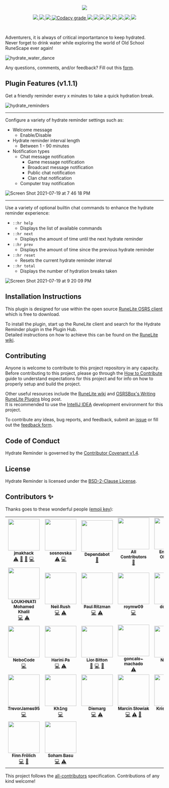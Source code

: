 <p align="center">
    <img src="https://i.imgur.com/bztOLOO.png" />
</p>

<p align="center">
    <a href="https://runelite.net/plugin-hub/show/hydrate-reminder" alt="Plugin Rank">
        <img src="https://img.shields.io/endpoint?style=for-the-badge&url=https%3A%2F%2Fi.pluginhub.info%2Fshields%2Frank%2Fplugin%2Fhydrate-reminder" />
    </a>
    <a href="https://runelite.net/plugin-hub/show/hydrate-reminder" alt="Total Installs">
        <img src="https://img.shields.io/endpoint?style=for-the-badge&url=https%3A%2F%2Fi.pluginhub.info%2Fshields%2Finstalls%2Fplugin%2Fhydrate-reminder" />
    </a>
    <a href="https://github.com/jmakhack/hydrate-reminder/actions?query=workflow%3A%22Java+CI+with+Gradle%22" alt="Build Status">
        <img src="https://img.shields.io/github/workflow/status/jmakhack/hydrate-reminder/Java%20CI%20with%20Gradle?style=for-the-badge" />
    </a>
    <a href="https://www.codacy.com/gh/jmakhack/hydrate-reminder/dashboard" alt="Code Quality">
        <img alt="Codacy grade" src="https://img.shields.io/codacy/grade/acefd6d303a24a76b1aac55026a51398?style=for-the-badge">
    </a>
    <a href="#" alt="Repo Size">
        <img src="https://img.shields.io/github/repo-size/jmakhack/hydrate-reminder?style=for-the-badge" />
    </a>
    <a href="https://github.com/jmakhack/hydrate-reminder/issues" alt="Open Issues">
        <img src="https://img.shields.io/github/issues/jmakhack/hydrate-reminder?style=for-the-badge" />
    </a>
    <a href="https://github.com/jmakhack/hydrate-reminder/blob/master/LICENSE" alt="License">
        <img src="https://img.shields.io/github/license/jmakhack/hydrate-reminder?style=for-the-badge" />
    </a>
    <a href="https://github.com/jmakhack/hydrate-reminder/releases" alt="Version">
        <img src="https://img.shields.io/github/v/release/jmakhack/hydrate-reminder?style=for-the-badge" />
    </a>
    <a href="https://github.com/jmakhack/hydrate-reminder/releases" alt="Release Date">
        <img src="https://img.shields.io/github/release-date/jmakhack/hydrate-reminder?style=for-the-badge" />
    </a>
    <a href="#contributors-" alt="All Contributors">
        <img src="https://img.shields.io/github/all-contributors/jmakhack/hydrate-reminder?style=for-the-badge" />
    </a>
    <a href="https://github.com/jmakhack/hydrate-reminder/stargazers" alt="Stars">
        <img src="https://img.shields.io/github/stars/jmakhack/hydrate-reminder?color=orange&style=for-the-badge" />
    </a>
    <a href="https://youtu.be/3q5qD5Dv9_o" alt="Made With Love">
        <img src="https://img.shields.io/badge/Made%20With%20Love-(%E2%97%8F%E2%99%A1%E2%88%80%E2%99%A1))%E3%83%BE%E2%98%86*%E3%80%82-blueviolet?style=for-the-badge" />
    </a>
</p>

<br/>

Adventurers, it is always of critical importantance to keep hydrated.  
Never forget to drink water while exploring the world of Old School RuneScape ever again!

![hydrate_water_dance](https://user-images.githubusercontent.com/1442227/125190916-7ff58a00-e1f4-11eb-8566-1a10561c7fee.gif)

Any questions, comments, and/or feedback? Fill out this [form](https://forms.gle/aZrqFvTP8LWZ1toi9).

## Plugin Features (v1.1.1)

Get a friendly reminder every x minutes to take a quick hydration break.

![hydrate_reminders](https://user-images.githubusercontent.com/1442227/125190578-bfbb7200-e1f2-11eb-9691-0d72419e4626.png)

<hr/>

Configure a variety of hydrate reminder settings such as:

-   Welcome message
    -   Enable/Disable
-   Hydrate reminder interval length
    -   Between 1 - 90 minutes
-   Notification types
    -   Chat message notification
        -   Game message notification
        -   Broadcast message notification
        -   Public chat notification
        -   Clan chat notification
    -   Computer tray notification

![Screen Shot 2021-07-19 at 7 46 18 PM](https://user-images.githubusercontent.com/1442227/126261031-6f1938fd-97bb-47b8-a2d1-3e7bfb64d038.png)

<hr/>
            
Use a variety of optional builtin chat commands to enhance the hydrate reminder experience:
-   `::hr help`
    -   Displays the list of available commands
-   `::hr next`
    -   Displays the amount of time until the next hydrate reminder
-   `::hr prev`
    -   Displays the amount of time since the previous hydrate reminder
-   `::hr reset`
    -   Resets the current hydrate reminder interval
-   `::hr total`
    -   Displays the number of hydration breaks taken

![Screen Shot 2021-07-19 at 9 20 09 PM](https://user-images.githubusercontent.com/1442227/126261372-20d9954c-62a5-47a8-bf20-75d86e5349f2.png)

## Installation Instructions

This plugin is designed for use within the open source [RuneLite OSRS client](https://runelite.net/) which is free to download.

To install the plugin, start up the RuneLite client and search for the Hydrate Reminder plugin in the Plugin Hub.\
Detailed instructions on how to achieve this can be found on the [RuneLite wiki](https://github.com/runelite/runelite/wiki/Information-about-the-Plugin-Hub).

## Contributing

Anyone is welcome to contribute to this project repository in any capacity.  
Before contributing to this project, please go through the [How to Contribute](CONTRIBUTING.md) guide to understand expectations for this project and for info on how to properly setup and build the project.

Other useful resources include the [RuneLite wiki](https://github.com/runelite/runelite/wiki) and [OSRSBox's Writing RuneLite Plugins](https://www.osrsbox.com/blog/2018/08/10/writing-runelite-plugins-part-1-building/) blog post.  
It is recommended to use the [IntelliJ IDEA](https://www.jetbrains.com/idea/) development environment for this project.

To contribute any ideas, bug reports, and feedback, submit an [issue](https://github.com/jmakhack/hydrate-reminder/issues) or fill out the [feedback form](https://forms.gle/aZrqFvTP8LWZ1toi9).

## Code of Conduct

Hydrate Reminder is governed by the [Contributor Covenant v1.4](CODE_OF_CONDUCT.md).

## License

Hydrate Reminder is licensed under the [BSD-2-Clause License](LICENSE).

## Contributors ✨

Thanks goes to these wonderful people ([emoji key](https://allcontributors.org/docs/en/emoji-key)):

<!-- ALL-CONTRIBUTORS-LIST:START - Do not remove or modify this section -->
<!-- prettier-ignore-start -->
<!-- markdownlint-disable -->
<table>
  <tr>
    <td align="center"><a href="https://github.com/jmakhack"><img src="https://avatars.githubusercontent.com/u/1442227?v=4?s=100" width="100px;" alt=""/><br /><sub><b>jmakhack</b></sub></a><br /><a href="https://github.com/jmakhack/hydrate-reminder/commits?author=jmakhack" title="Tests">⚠️</a> <a href="#maintenance-jmakhack" title="Maintenance">🚧</a> <a href="https://github.com/jmakhack/hydrate-reminder/commits?author=jmakhack" title="Documentation">📖</a> <a href="https://github.com/jmakhack/hydrate-reminder/commits?author=jmakhack" title="Code">💻</a></td>
    <td align="center"><a href="https://github.com/sosnovska"><img src="https://avatars.githubusercontent.com/u/11365065?v=4?s=100" width="100px;" alt=""/><br /><sub><b>sosnovska</b></sub></a><br /><a href="https://github.com/jmakhack/hydrate-reminder/commits?author=sosnovska" title="Tests">⚠️</a> <a href="https://github.com/jmakhack/hydrate-reminder/commits?author=sosnovska" title="Code">💻</a></td>
    <td align="center"><a href="https://github.com/features/security"><img src="https://avatars.githubusercontent.com/u/27347476?v=4?s=100" width="100px;" alt=""/><br /><sub><b>Dependabot</b></sub></a><br /><a href="#maintenance-dependabot" title="Maintenance">🚧</a></td>
    <td align="center"><a href="https://allcontributors.org"><img src="https://avatars.githubusercontent.com/u/46410174?v=4?s=100" width="100px;" alt=""/><br /><sub><b>All Contributors</b></sub></a><br /><a href="https://github.com/jmakhack/hydrate-reminder/commits?author=all-contributors" title="Documentation">📖</a></td>
    <td align="center"><a href="https://github.com/EmmanuelOlofintuyi"><img src="https://avatars.githubusercontent.com/u/46730204?v=4?s=100" width="100px;" alt=""/><br /><sub><b>Emmanuel Olofintuyi</b></sub></a><br /><a href="https://github.com/jmakhack/hydrate-reminder/commits?author=EmmanuelOlofintuyi" title="Documentation">📖</a></td>
  </tr>
  <tr>
    <td align="center"><a href="https://github.com/medkhabt"><img src="https://avatars.githubusercontent.com/u/34715586?v=4?s=100" width="100px;" alt=""/><br /><sub><b>LOUKHNATI Mohamed Khalil</b></sub></a><br /><a href="https://github.com/jmakhack/hydrate-reminder/commits?author=medkhabt" title="Code">💻</a> <a href="https://github.com/jmakhack/hydrate-reminder/commits?author=medkhabt" title="Tests">⚠️</a></td>
    <td align="center"><a href="https://github.com/neilrush"><img src="https://avatars.githubusercontent.com/u/31221793?v=4?s=100" width="100px;" alt=""/><br /><sub><b>Neil Rush</b></sub></a><br /><a href="https://github.com/jmakhack/hydrate-reminder/commits?author=neilrush" title="Code">💻</a> <a href="https://github.com/jmakhack/hydrate-reminder/commits?author=neilrush" title="Tests">⚠️</a></td>
    <td align="center"><a href="https://www.linkedin.com/in/paulritzman/"><img src="https://avatars.githubusercontent.com/u/37886407?v=4?s=100" width="100px;" alt=""/><br /><sub><b>Paul Ritzman</b></sub></a><br /><a href="https://github.com/jmakhack/hydrate-reminder/commits?author=paulritzman" title="Code">💻</a> <a href="https://github.com/jmakhack/hydrate-reminder/commits?author=paulritzman" title="Tests">⚠️</a></td>
    <td align="center"><a href="https://github.com/roymw09"><img src="https://avatars.githubusercontent.com/u/60860251?v=4?s=100" width="100px;" alt=""/><br /><sub><b>roymw09</b></sub></a><br /><a href="https://github.com/jmakhack/hydrate-reminder/commits?author=roymw09" title="Code">💻</a></td>
    <td align="center"><a href="https://github.com/dcechano"><img src="https://avatars.githubusercontent.com/u/43017290?v=4?s=100" width="100px;" alt=""/><br /><sub><b>dcechano</b></sub></a><br /><a href="https://github.com/jmakhack/hydrate-reminder/commits?author=dcechano" title="Code">💻</a></td>
  </tr>
  <tr>
    <td align="center"><a href="https://nebocode.github.io"><img src="https://avatars.githubusercontent.com/u/17943735?v=4?s=100" width="100px;" alt=""/><br /><sub><b>NeboCode</b></sub></a><br /><a href="https://github.com/jmakhack/hydrate-reminder/commits?author=NeboCode" title="Code">💻</a></td>
    <td align="center"><a href="https://github.com/hpa16"><img src="https://avatars.githubusercontent.com/u/29160872?v=4?s=100" width="100px;" alt=""/><br /><sub><b>Harini Pa</b></sub></a><br /><a href="https://github.com/jmakhack/hydrate-reminder/commits?author=hpa16" title="Code">💻</a> <a href="https://github.com/jmakhack/hydrate-reminder/commits?author=hpa16" title="Tests">⚠️</a></td>
    <td align="center"><a href="https://github.com/LiorBitton"><img src="https://avatars.githubusercontent.com/u/54041768?v=4?s=100" width="100px;" alt=""/><br /><sub><b>Lior Bitton</b></sub></a><br /><a href="#maintenance-LiorBitton" title="Maintenance">🚧</a> <a href="https://github.com/jmakhack/hydrate-reminder/commits?author=LiorBitton" title="Code">💻</a> <a href="https://github.com/jmakhack/hydrate-reminder/commits?author=LiorBitton" title="Documentation">📖</a></td>
    <td align="center"><a href="https://github.com/goncalo-machado"><img src="https://avatars.githubusercontent.com/u/66827806?v=4?s=100" width="100px;" alt=""/><br /><sub><b>goncalo-machado</b></sub></a><br /><a href="https://github.com/jmakhack/hydrate-reminder/commits?author=goncalo-machado" title="Tests">⚠️</a></td>
    <td align="center"><a href="https://github.com/vlad-nitu"><img src="https://avatars.githubusercontent.com/u/95694456?v=4?s=100" width="100px;" alt=""/><br /><sub><b>Nitu Vlad</b></sub></a><br /><a href="https://github.com/jmakhack/hydrate-reminder/commits?author=vlad-nitu" title="Code">💻</a></td>
  </tr>
  <tr>
    <td align="center"><a href="https://github.com/TrevorJames95"><img src="https://avatars.githubusercontent.com/u/44034050?v=4?s=100" width="100px;" alt=""/><br /><sub><b>TrevorJames95</b></sub></a><br /><a href="https://github.com/jmakhack/hydrate-reminder/commits?author=TrevorJames95" title="Code">💻</a></td>
    <td align="center"><a href="https://github.com/Kh1ng"><img src="https://avatars.githubusercontent.com/u/89691651?v=4?s=100" width="100px;" alt=""/><br /><sub><b>Kh1ng</b></sub></a><br /><a href="https://github.com/jmakhack/hydrate-reminder/commits?author=Kh1ng" title="Code">💻</a></td>
    <td align="center"><a href="https://github.com/Diemarg"><img src="https://avatars.githubusercontent.com/u/47374512?v=4?s=100" width="100px;" alt=""/><br /><sub><b>Diemarg</b></sub></a><br /><a href="https://github.com/jmakhack/hydrate-reminder/commits?author=Diemarg" title="Code">💻</a> <a href="https://github.com/jmakhack/hydrate-reminder/commits?author=Diemarg" title="Tests">⚠️</a></td>
    <td align="center"><a href="https://github.com/mslowiak"><img src="https://avatars.githubusercontent.com/u/18486535?v=4?s=100" width="100px;" alt=""/><br /><sub><b>Marcin Słowiak</b></sub></a><br /><a href="https://github.com/jmakhack/hydrate-reminder/commits?author=mslowiak" title="Code">💻</a> <a href="https://github.com/jmakhack/hydrate-reminder/commits?author=mslowiak" title="Tests">⚠️</a> <a href="#maintenance-mslowiak" title="Maintenance">🚧</a></td>
    <td align="center"><a href="https://github.com/Krishpandya682"><img src="https://avatars.githubusercontent.com/u/76144309?v=4?s=100" width="100px;" alt=""/><br /><sub><b>Krish Pandya</b></sub></a><br /><a href="https://github.com/jmakhack/hydrate-reminder/commits?author=Krishpandya682" title="Code">💻</a> <a href="https://github.com/jmakhack/hydrate-reminder/commits?author=Krishpandya682" title="Documentation">📖</a></td>
  </tr>
  <tr>
    <td align="center"><a href="https://github.com/FinnPixel"><img src="https://avatars.githubusercontent.com/u/16624990?v=4?s=100" width="100px;" alt=""/><br /><sub><b>Finn Frölich</b></sub></a><br /><a href="https://github.com/jmakhack/hydrate-reminder/commits?author=FinnPixel" title="Code">💻</a> <a href="#maintenance-FinnPixel" title="Maintenance">🚧</a></td>
    <td align="center"><a href="https://github.com/sohamangoes"><img src="https://avatars.githubusercontent.com/u/35619727?v=4?s=100" width="100px;" alt=""/><br /><sub><b>Soham Basu</b></sub></a><br /><a href="https://github.com/jmakhack/hydrate-reminder/commits?author=sohamangoes" title="Code">💻</a> <a href="https://github.com/jmakhack/hydrate-reminder/commits?author=sohamangoes" title="Tests">⚠️</a></td>
  </tr>
</table>

<!-- markdownlint-restore -->
<!-- prettier-ignore-end -->

<!-- ALL-CONTRIBUTORS-LIST:END -->

This project follows the [all-contributors](https://github.com/all-contributors/all-contributors) specification. Contributions of any kind welcome!
